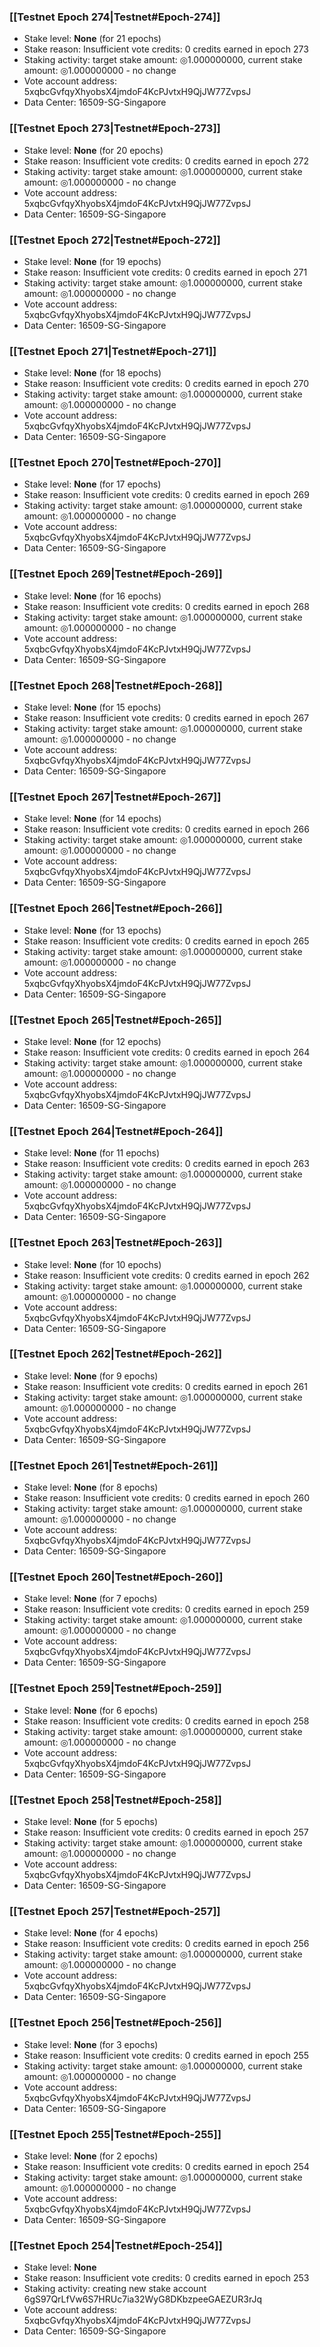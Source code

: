 ### [[Testnet Epoch 274|Testnet#Epoch-274]]
* Stake level: **None** (for 21 epochs)
* Stake reason: Insufficient vote credits: 0 credits earned in epoch 273
* Staking activity: target stake amount: ◎1.000000000, current stake amount: ◎1.000000000 - no change
* Vote account address: 5xqbcGvfqyXhyobsX4jmdoF4KcPJvtxH9QjJW77ZvpsJ
* Data Center: 16509-SG-Singapore
### [[Testnet Epoch 273|Testnet#Epoch-273]]
* Stake level: **None** (for 20 epochs)
* Stake reason: Insufficient vote credits: 0 credits earned in epoch 272
* Staking activity: target stake amount: ◎1.000000000, current stake amount: ◎1.000000000 - no change
* Vote account address: 5xqbcGvfqyXhyobsX4jmdoF4KcPJvtxH9QjJW77ZvpsJ
* Data Center: 16509-SG-Singapore
### [[Testnet Epoch 272|Testnet#Epoch-272]]
* Stake level: **None** (for 19 epochs)
* Stake reason: Insufficient vote credits: 0 credits earned in epoch 271
* Staking activity: target stake amount: ◎1.000000000, current stake amount: ◎1.000000000 - no change
* Vote account address: 5xqbcGvfqyXhyobsX4jmdoF4KcPJvtxH9QjJW77ZvpsJ
* Data Center: 16509-SG-Singapore
### [[Testnet Epoch 271|Testnet#Epoch-271]]
* Stake level: **None** (for 18 epochs)
* Stake reason: Insufficient vote credits: 0 credits earned in epoch 270
* Staking activity: target stake amount: ◎1.000000000, current stake amount: ◎1.000000000 - no change
* Vote account address: 5xqbcGvfqyXhyobsX4jmdoF4KcPJvtxH9QjJW77ZvpsJ
* Data Center: 16509-SG-Singapore
### [[Testnet Epoch 270|Testnet#Epoch-270]]
* Stake level: **None** (for 17 epochs)
* Stake reason: Insufficient vote credits: 0 credits earned in epoch 269
* Staking activity: target stake amount: ◎1.000000000, current stake amount: ◎1.000000000 - no change
* Vote account address: 5xqbcGvfqyXhyobsX4jmdoF4KcPJvtxH9QjJW77ZvpsJ
* Data Center: 16509-SG-Singapore
### [[Testnet Epoch 269|Testnet#Epoch-269]]
* Stake level: **None** (for 16 epochs)
* Stake reason: Insufficient vote credits: 0 credits earned in epoch 268
* Staking activity: target stake amount: ◎1.000000000, current stake amount: ◎1.000000000 - no change
* Vote account address: 5xqbcGvfqyXhyobsX4jmdoF4KcPJvtxH9QjJW77ZvpsJ
* Data Center: 16509-SG-Singapore
### [[Testnet Epoch 268|Testnet#Epoch-268]]
* Stake level: **None** (for 15 epochs)
* Stake reason: Insufficient vote credits: 0 credits earned in epoch 267
* Staking activity: target stake amount: ◎1.000000000, current stake amount: ◎1.000000000 - no change
* Vote account address: 5xqbcGvfqyXhyobsX4jmdoF4KcPJvtxH9QjJW77ZvpsJ
* Data Center: 16509-SG-Singapore
### [[Testnet Epoch 267|Testnet#Epoch-267]]
* Stake level: **None** (for 14 epochs)
* Stake reason: Insufficient vote credits: 0 credits earned in epoch 266
* Staking activity: target stake amount: ◎1.000000000, current stake amount: ◎1.000000000 - no change
* Vote account address: 5xqbcGvfqyXhyobsX4jmdoF4KcPJvtxH9QjJW77ZvpsJ
* Data Center: 16509-SG-Singapore
### [[Testnet Epoch 266|Testnet#Epoch-266]]
* Stake level: **None** (for 13 epochs)
* Stake reason: Insufficient vote credits: 0 credits earned in epoch 265
* Staking activity: target stake amount: ◎1.000000000, current stake amount: ◎1.000000000 - no change
* Vote account address: 5xqbcGvfqyXhyobsX4jmdoF4KcPJvtxH9QjJW77ZvpsJ
* Data Center: 16509-SG-Singapore
### [[Testnet Epoch 265|Testnet#Epoch-265]]
* Stake level: **None** (for 12 epochs)
* Stake reason: Insufficient vote credits: 0 credits earned in epoch 264
* Staking activity: target stake amount: ◎1.000000000, current stake amount: ◎1.000000000 - no change
* Vote account address: 5xqbcGvfqyXhyobsX4jmdoF4KcPJvtxH9QjJW77ZvpsJ
* Data Center: 16509-SG-Singapore
### [[Testnet Epoch 264|Testnet#Epoch-264]]
* Stake level: **None** (for 11 epochs)
* Stake reason: Insufficient vote credits: 0 credits earned in epoch 263
* Staking activity: target stake amount: ◎1.000000000, current stake amount: ◎1.000000000 - no change
* Vote account address: 5xqbcGvfqyXhyobsX4jmdoF4KcPJvtxH9QjJW77ZvpsJ
* Data Center: 16509-SG-Singapore
### [[Testnet Epoch 263|Testnet#Epoch-263]]
* Stake level: **None** (for 10 epochs)
* Stake reason: Insufficient vote credits: 0 credits earned in epoch 262
* Staking activity: target stake amount: ◎1.000000000, current stake amount: ◎1.000000000 - no change
* Vote account address: 5xqbcGvfqyXhyobsX4jmdoF4KcPJvtxH9QjJW77ZvpsJ
* Data Center: 16509-SG-Singapore
### [[Testnet Epoch 262|Testnet#Epoch-262]]
* Stake level: **None** (for 9 epochs)
* Stake reason: Insufficient vote credits: 0 credits earned in epoch 261
* Staking activity: target stake amount: ◎1.000000000, current stake amount: ◎1.000000000 - no change
* Vote account address: 5xqbcGvfqyXhyobsX4jmdoF4KcPJvtxH9QjJW77ZvpsJ
* Data Center: 16509-SG-Singapore
### [[Testnet Epoch 261|Testnet#Epoch-261]]
* Stake level: **None** (for 8 epochs)
* Stake reason: Insufficient vote credits: 0 credits earned in epoch 260
* Staking activity: target stake amount: ◎1.000000000, current stake amount: ◎1.000000000 - no change
* Vote account address: 5xqbcGvfqyXhyobsX4jmdoF4KcPJvtxH9QjJW77ZvpsJ
* Data Center: 16509-SG-Singapore
### [[Testnet Epoch 260|Testnet#Epoch-260]]
* Stake level: **None** (for 7 epochs)
* Stake reason: Insufficient vote credits: 0 credits earned in epoch 259
* Staking activity: target stake amount: ◎1.000000000, current stake amount: ◎1.000000000 - no change
* Vote account address: 5xqbcGvfqyXhyobsX4jmdoF4KcPJvtxH9QjJW77ZvpsJ
* Data Center: 16509-SG-Singapore
### [[Testnet Epoch 259|Testnet#Epoch-259]]
* Stake level: **None** (for 6 epochs)
* Stake reason: Insufficient vote credits: 0 credits earned in epoch 258
* Staking activity: target stake amount: ◎1.000000000, current stake amount: ◎1.000000000 - no change
* Vote account address: 5xqbcGvfqyXhyobsX4jmdoF4KcPJvtxH9QjJW77ZvpsJ
* Data Center: 16509-SG-Singapore
### [[Testnet Epoch 258|Testnet#Epoch-258]]
* Stake level: **None** (for 5 epochs)
* Stake reason: Insufficient vote credits: 0 credits earned in epoch 257
* Staking activity: target stake amount: ◎1.000000000, current stake amount: ◎1.000000000 - no change
* Vote account address: 5xqbcGvfqyXhyobsX4jmdoF4KcPJvtxH9QjJW77ZvpsJ
* Data Center: 16509-SG-Singapore
### [[Testnet Epoch 257|Testnet#Epoch-257]]
* Stake level: **None** (for 4 epochs)
* Stake reason: Insufficient vote credits: 0 credits earned in epoch 256
* Staking activity: target stake amount: ◎1.000000000, current stake amount: ◎1.000000000 - no change
* Vote account address: 5xqbcGvfqyXhyobsX4jmdoF4KcPJvtxH9QjJW77ZvpsJ
* Data Center: 16509-SG-Singapore
### [[Testnet Epoch 256|Testnet#Epoch-256]]
* Stake level: **None** (for 3 epochs)
* Stake reason: Insufficient vote credits: 0 credits earned in epoch 255
* Staking activity: target stake amount: ◎1.000000000, current stake amount: ◎1.000000000 - no change
* Vote account address: 5xqbcGvfqyXhyobsX4jmdoF4KcPJvtxH9QjJW77ZvpsJ
* Data Center: 16509-SG-Singapore
### [[Testnet Epoch 255|Testnet#Epoch-255]]
* Stake level: **None** (for 2 epochs)
* Stake reason: Insufficient vote credits: 0 credits earned in epoch 254
* Staking activity: target stake amount: ◎1.000000000, current stake amount: ◎1.000000000 - no change
* Vote account address: 5xqbcGvfqyXhyobsX4jmdoF4KcPJvtxH9QjJW77ZvpsJ
* Data Center: 16509-SG-Singapore
### [[Testnet Epoch 254|Testnet#Epoch-254]]
* Stake level: **None**
* Stake reason: Insufficient vote credits: 0 credits earned in epoch 253
* Staking activity: creating new stake account 6gS97QrLfVw6S7HRUc7ia32WyG8DKbzpeeGAEZUR3rJq
* Vote account address: 5xqbcGvfqyXhyobsX4jmdoF4KcPJvtxH9QjJW77ZvpsJ
* Data Center: 16509-SG-Singapore